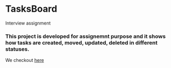 # TasksBoard
Interview assignment 

### This project is developed for assignemnt purpose and it shows how tasks are created, moved, updated, deleted in different statuses.

We checkout [here](https://vikas15689.github.io/TasksBoard/)
